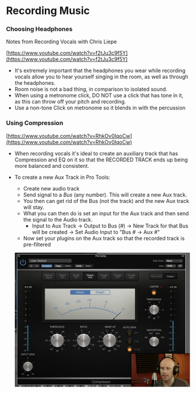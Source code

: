 # Recording Music

### Choosing Headphones

Notes from Recording Vocals with Chris Liepe

[https://www.youtube.com/watch?v=f2tJu3c9f5Y](https://www.youtube.com/watch?v=f2tJu3c9f5Y)

- It's extremely important that the headphones you wear while recording vocals allow you to hear yourself singing in the room, as well as through the headphones.
- Room noise is not a bad thing, in comparison to isolated sound.
- When using a metronome click, DO NOT use a click that has tone in it, as this can throw off your pitch and recording.
- Use a non-tone Click on metronome so it blends in with the percussion

### Using Compression

[https://www.youtube.com/watch?v=RhkOv0IqoCw](https://www.youtube.com/watch?v=RhkOv0IqoCw)

- When recording vocals it's ideal to create an auxiliary track that has Compression and EQ on it so that the RECORDED TRACK ends up being more balanced and consistent.
- To create a new Aux Track in Pro Tools:
    - Create new audio track
    - Send signal to a *Bus* (any number). This will create a new Aux track.
    - You then can get rid of the Bus (not the track) and the new Aux track will stay.
    - What you can then do is set an input for the Aux track and then send the signal to the Audio track.
        - Input to Aux Track → Output to Bus (#) → New Track for that Bus will be created → Set Audio Input to "Bus # → Aux #"
    - Now set your plugins on the Aux track so that the recorded track is pre-filtered
    
    ![Screen Shot 2021-10-10 at 10.28.24 PM.png](Recording%20Music%20394dd5c627d848d497ca9644900c32c5/Screen_Shot_2021-10-10_at_10.28.24_PM.png)